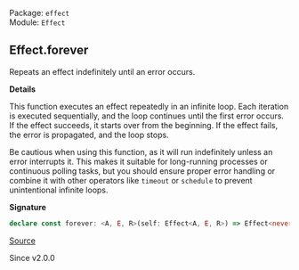 Package: `effect`<br />
Module: `Effect`<br />

## Effect.forever

Repeats an effect indefinitely until an error occurs.

**Details**

This function executes an effect repeatedly in an infinite loop. Each
iteration is executed sequentially, and the loop continues until the first
error occurs. If the effect succeeds, it starts over from the beginning. If
the effect fails, the error is propagated, and the loop stops.

Be cautious when using this function, as it will run indefinitely unless an
error interrupts it. This makes it suitable for long-running processes or
continuous polling tasks, but you should ensure proper error handling or
combine it with other operators like `timeout` or `schedule` to prevent
unintentional infinite loops.

**Signature**

```ts
declare const forever: <A, E, R>(self: Effect<A, E, R>) => Effect<never, E, R>
```

[Source](https://github.com/Effect-TS/effect/tree/main/packages/effect/src/Effect.ts#L9877)

Since v2.0.0